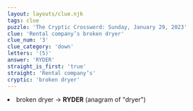 ```yaml
---
layout: layouts/clue.njk
tags: clue
puzzle: 'The Cryptic Crossword: Sunday, January 29, 2023'
clue: 'Rental company’s broken dryer'
clue_num: '3'
clue_category: 'down'
letters: '(5)'
answer: 'RYDER'
straight_is_first: 'true'
straight: 'Rental company’s'
cryptic: 'broken dryer'
---
```

<li>broken dryer → <b>RYDER</b> (anagram of "dryer")</li>